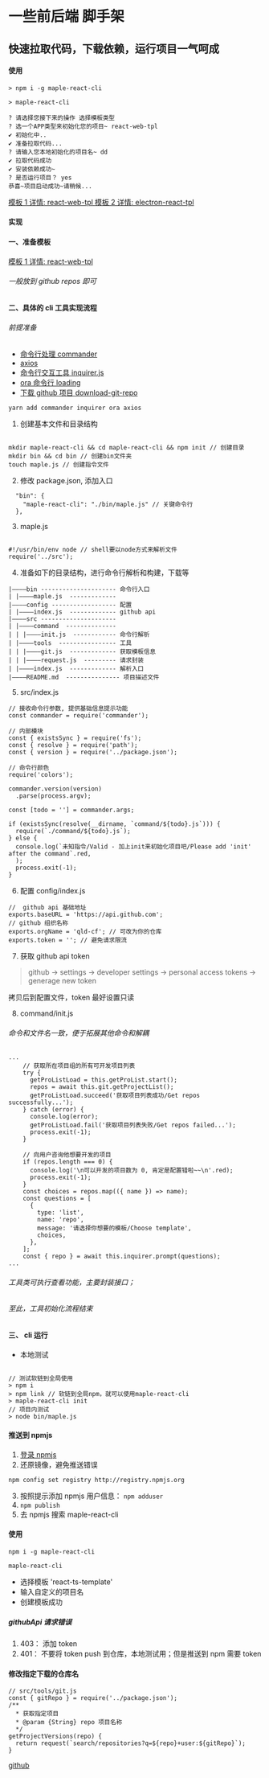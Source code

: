 # 一些前后端 脚手架

## 快速拉取代码，下载依赖，运行项目一气呵成

#### 使用

`> npm i -g maple-react-cli`

`> maple-react-cli`

```
? 请选择您接下来的操作 选择模板类型
? 选一个APP类型来初始化您的项目~ react-web-tpl
✔ 初始化中..
✔ 准备拉取代码...
? 请输入您本地初始化的项目名~ dd
✔ 拉取代码成功
✔ 安装依赖成功~
? 是否运行项目？ yes
恭喜~项目启动成功~请稍候...
```

[模板 1 详情: react-web-tpl ](https://github.com/qld-cf/react-web-tpl)
[模板 2 详情: electron-react-tpl ](https://github.com/qld-cf/electron-react-tpl)

#### 实现

#### 一、准备模板

[模板 1 详情: react-web-tpl ](https://github.com/qld-cf/react-web-tpl)

###### 一般放到 github repos 即可

#### 二、具体的 cli 工具实现流程

###### 前提准备

- [命令行处理 commander](https://www.npmjs.com/package/commander)
- [axios](https://www.npmjs.com/package/axios)
- [命令行交互工具 inquirer.js](https://github.com/SBoudrias/Inquirer.js#documentation)
- [ora 命令行 loading](https://www.npmjs.com/package/ora)
- [下载 github 项目 download-git-repo](https://www.npmjs.com/package/download-git-repo)

```
yarn add commander inquirer ora axios
```

1. 创建基本文件和目录结构

```

mkdir maple-react-cli && cd maple-react-cli && npm init // 创建目录
mkdir bin && cd bin // 创建bin文件夹
touch maple.js // 创建指令文件
```

2. 修改 package.json, 添加入口

```
  "bin": {
    "maple-react-cli": "./bin/maple.js" // 关键命令行
  },
```

3. maple.js

```

#!/usr/bin/env node // shell要以node方式来解析文件
require('../src');

```

4. 准备如下的目录结构，进行命令行解析和构建，下载等

```
|————bin --------------------- 命令行入口
| |————maple.js  -------------
|————config ------------------ 配置
| |————index.js  ------------- github api
|————src ---------------------
| |————command  --------------
| | |————init.js  ------------ 命令行解析
| |————tools  ---------------- 工具
| | |————git.js  ------------- 获取模板信息
| | |————request.js  --------- 请求封装
| |————index.js  ------------- 解析入口
|————README.md  --------------- 项目描述文件
```

5. src/index.js

```
// 接收命令行参数, 提供基础信息提示功能
const commander = require('commander');

// 内部模块
const { existsSync } = require('fs');
const { resolve } = require('path');
const { version } = require('../package.json');

// 命令行颜色
require('colors');

commander.version(version)
  .parse(process.argv);

const [todo = ''] = commander.args;

if (existsSync(resolve(__dirname, `command/${todo}.js`))) {
  require(`./command/${todo}.js`);
} else {
  console.log(`未知指令/Valid - 加上init来初始化项目吧/Please add 'init' after the command`.red,
  );
  process.exit(-1);
}

```

6. 配置 config/index.js

```
//  github api 基础地址
exports.baseURL = 'https://api.github.com';
// github 组织名称
exports.orgName = 'qld-cf'; // 可改为你的仓库
exports.token = ''; // 避免请求限流

```

7. 获取 github api token

> github -> settings -> developer settings -> personal access tokens -> generage new token

拷贝后到配置文件，token 最好设置只读

8. command/init.js

###### 命令和文件名一致，便于拓展其他命令和解耦

```
...
    // 获取所在项目组的所有可开发项目列表
    try {
      getProListLoad = this.getProList.start();
      repos = await this.git.getProjectList();
      getProListLoad.succeed('获取项目列表成功/Get repos successfully...');
    } catch (error) {
      console.log(error);
      getProListLoad.fail('获取项目列表失败/Get repos failed...');
      process.exit(-1);
    }

    // 向用户咨询他想要开发的项目
    if (repos.length === 0) {
      console.log('\n可以开发的项目数为 0, 肯定是配置错啦~~\n'.red);
      process.exit(-1);
    }
    const choices = repos.map(({ name }) => name);
    const questions = [
      {
        type: 'list',
        name: 'repo',
        message: '请选择你想要的模板/Choose template',
        choices,
      },
    ];
    const { repo } = await this.inquirer.prompt(questions);
...
```

###### 工具类可执行查看功能，主要封装接口；

###### 至此，工具初始化流程结束

#### 三、 cli 运行

- 本地测试

```

// 测试软链到全局使用
> npm i
> npm link // 软链到全局npm，就可以使用maple-react-cli
> maple-react-cli init
// 项目内测试
> node bin/maple.js
```

#### 推送到 npmjs

1. [登录 npmjs](https://www.npmjs.com/)
2. 还原镜像，避免推送错误

```
npm config set registry http://registry.npmjs.org
```

3. 按照提示添加 npmjs 用户信息： `npm adduser`
4. `npm publish`
5. 去 npmjs 搜索 maple-react-cli

#### 使用

`npm i -g maple-react-cli`

`maple-react-cli`

- 选择模板 'react-ts-template'
- 输入自定义的项目名
- 创建模板成功

##### githubApi 请求错误

1. 403： 添加 token
2. 401： 不要将 token push 到仓库，本地测试用；但是推送到 npm 需要 token

#### 修改指定下载的仓库名

```
// src/tools/git.js
const { gitRepo } = require('../package.json');
/**
  * 获取指定项目
  * @param {String} repo 项目名称
  */
getProjectVersions(repo) {
  return request(`search/repositories?q=${repo}+user:${gitRepo}`);
}
```

[github](https://github.com/qld-cf/maple-react-cli)
